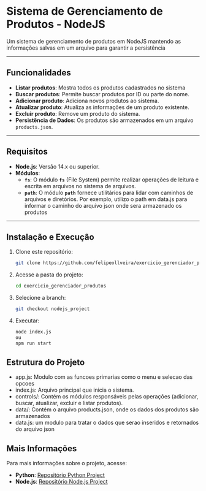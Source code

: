 # Sistema de Gerenciamento de Produtos - NodeJS

Um sistema de gerenciamento de produtos em NodeJS mantendo as informações salvas em um arquivo para garantir a persistência

---

## Funcionalidades

- **Listar produtos**: Mostra todos os produtos cadastrados no sistema
- **Buscar produtos**: Permite buscar produtos por ID ou parte do nome.
- **Adicionar produto**: Adiciona novos produtos ao sistema.
- **Atualizar produto**: Atualiza as informações de um produto existente.
- **Excluir produto**: Remove um produto do sistema.
- **Persistência de Dados**: Os produtos são armazenados em um arquivo `products.json`.

---

## Requisitos

- **Node.js**: Versão 14.x ou superior.
- **Módulos**: 
  - **`fs`**: O módulo **`fs`** (File System) permite realizar operações de leitura e escrita em arquivos no sistema de arquivos.
  - **`path`**: O módulo **`path`** fornece utilitários para lidar com caminhos de arquivos e diretórios. Por exemplo, utilizo o path em data.js para informar o caminho do arquivo json onde sera armazenado os produtos

---

## Instalação e Execução

1. Clone este repositório:
   ```bash
   git clone https://github.com/felipeollveira/exercicio_gerenciador_produtos/
   
2. Acesse a pasta do projeto:
   ```bash
   cd exercicio_gerenciador_produtos
   
3. Selecione a branch:
   ```bash
   git checkout nodejs_project

3. Executar:
   ```bash
   node index.js 
   ou 
   npm run start

## Estrutura do Projeto

- app.js: Modulo com as funcoes primarias como o menu e selecao das opcoes
- index.js: Arquivo principal que inicia o sistema.
- controls/: Contém os módulos responsáveis pelas operações (adicionar, buscar, atualizar, excluir e listar produtos).
- data/: Contém o arquivo products.json, onde os dados dos produtos são armazenados
- data.js: um modulo para tratar o dados que serao inseridos e retornados do arquivo json

## Mais Informações

Para mais informações sobre o projeto, acesse:

- **Python**: [Repositório Python Project](https://github.com/felipeollveira/exercicio_gerenciador_produtos/tree/python_project)  
- **Node.js**: [Repositório Node.js Project](https://github.com/felipeollveira/exercicio_gerenciador_produtos/tree/nodejs_project)
